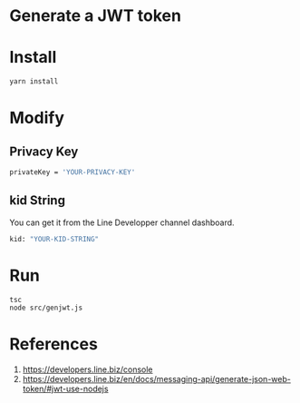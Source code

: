 # Generate a JWT token

# Install
```bash
yarn install
```

# Modify
## Privacy Key
```bash
privateKey = 'YOUR-PRIVACY-KEY'
``` 

## kid String
You can get it from the Line Developper channel dashboard.
```bash
kid: "YOUR-KID-STRING"
```

# Run
```bash
tsc
node src/genjwt.js
```

# References
1. https://developers.line.biz/console
2. https://developers.line.biz/en/docs/messaging-api/generate-json-web-token/#jwt-use-nodejs
